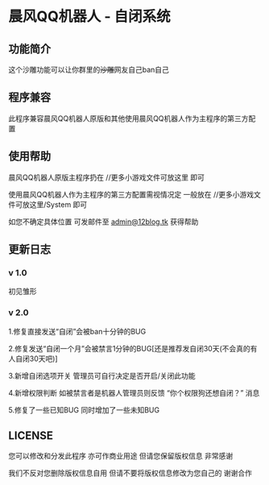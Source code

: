 # 晨风QQ机器人 - 自闭系统

## 功能简介

这个沙雕功能可以让你群里的~~沙雕~~网友自己ban自己

## 程序兼容

此程序兼容晨风QQ机器人原版和其他使用晨风QQ机器人作为主程序的第三方配置

## 使用帮助

晨风QQ机器人原版主程序扔在 //更多小游戏文件可放这里 即可

使用晨风QQ机器人作为主程序的第三方配置需视情况定 一般放在 //更多小游戏文件可放这里/System 即可

如您不确定具体位置 可发邮件至 [admin@12blog.tk](mailto:admin@12blog.tk) 获得帮助

## 更新日志

### v 1.0

初见雏形

### v 2.0 

1.修复直接发送“自闭”会被ban十分钟的BUG

2.修复发送“自闭一个月”会被禁言1分钟的BUG[还是推荐发自闭30天(不会真的有人自闭30天吧)]

3.新增自闭选项开关 管理员可自行决定是否开启/关闭此功能

4.新增权限判断 如被禁言者是机器人管理员则反馈 “你个权限狗还想自闭？” 消息

5.修复了一些已知BUG 同时增加了一些未知BUG

## LICENSE

您可以修改和分发此程序 亦可作商业用途 但请您保留版权信息 非常感谢

我们不反对您删除版权信息自用 但请不要将版权信息修改为您自己的 谢谢合作